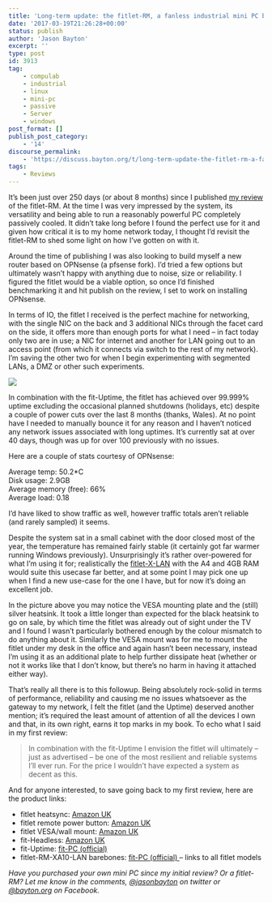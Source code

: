 ```yaml
---
title: 'Long-term update: the fitlet-RM, a fanless industrial mini PC by Compulab'
date: '2017-03-19T21:26:28+00:00'
status: publish
author: 'Jason Bayton'
excerpt: ''
type: post
id: 3913
tag:
    - compulab
    - industrial
    - linux
    - mini-pc
    - passive
    - Server
    - windows
post_format: []
publish_post_category:
    - '14'
discourse_permalink:
    - 'https://discuss.bayton.org/t/long-term-update-the-fitlet-rm-a-fanless-industrial-mini-pc-by-compulab/85'
tags:
    - Reviews
---
```

It’s been just over 250 days (or about 8 months) since I published [my review](/2016/07/hands-on-fitlet-rm-a-fanless-industrial-mini-pc-by-compulab/) of the fitlet-RM. At the time I was very impressed by the system, its versatility and being able to run a reasonably powerful PC completely passively cooled. It didn’t take long before I found the perfect use for it and given how critical it is to my home network today, I thought I’d revisit the fitlet-RM to shed some light on how I’ve gotten on with it.

Around the time of publishing I was also looking to build myself a new router based on OPNsense (a pfsense fork). I’d tried a few options but ultimately wasn’t happy with anything due to noise, size or reliability. I figured the fitlet would be a viable option, so once I’d finished benchmarking it and hit publish on the review, I set to work on installing OPNsense.

In terms of IO, the fitlet I received is the perfect machine for networking, with the single NIC on the back and 3 additional NICs through the facet card on the side, it offers more than enough ports for what I need – in fact today only two are in use; a NIC for internet and another for LAN going out to an access point (from which it connects via switch to the rest of my network). I’m saving the other two for when I begin experimenting with segmented LANs, a DMZ or other such experiments.

[![](https://r2_worker.bayton.workers.dev/uploads/2017/03/IMG_20170319_155314233-e1489958703965.jpg)](/https://r2_worker.bayton.workers.dev/uploads/2017/03/IMG_20170319_155314233-e1489939544156.jpg)

In combination with the fit-Uptime, the fitlet has achieved over 99.999% uptime excluding the occasional planned shutdowns (holidays, etc) despite a couple of power cuts over the last 8 months (thanks, Wales). At no point have I needed to manually bounce it for any reason and I haven’t noticed any network issues associated with long uptimes. It’s currently sat at over 40 days, though was up for over 100 previously with no issues.

Here are a couple of stats courtesy of OPNsense:

Average temp: 50.2\*C  
Disk usage: 2.9GB  
Average memory (free): 66%  
Average load: 0.18

I’d have liked to show traffic as well, however traffic totals aren’t reliable (and rarely sampled) it seems.

Despite the system sat in a small cabinet with the door closed most of the year, the temperature has remained fairly stable (it certainly got far warmer running Windows previously). Unsurprisingly it’s rather over-powered for what I’m using it for; realistically the [fitlet-X-LAN](https://www.fit-pc.com/web/products/specifications/?model%5B%5D=FITLET-GX-C64-FLAN-W) with the A4 and 4GB RAM would suite this usecase far better, and at some point I may pick one up when I find a new use-case for the one I have, but for now it’s doing an excellent job.

In the picture above you may notice the VESA mounting plate and the (still) silver heatsink. It took a little longer than expected for the black heatsink to go on sale, by which time the fitlet was already out of sight under the TV and I found I wasn’t particularly bothered enough by the colour mismatch to do anything about it. Similarly the VESA mount was for me to mount the fitlet under my desk in the office and again hasn’t been necessary, instead I’m using it as an additional plate to help further dissipate heat (whether or not it works like that I don’t know, but there’s no harm in having it attached either way).

That’s really all there is to this followup. Being absolutely rock-solid in terms of performance, reliability and causing me no issues whatsoever as the gateway to my network, I felt the fitlet (and the Uptime) deserved another mention; it’s required the least amount of attention of all the devices I own and that, in its own right, earns it top marks in my book. To echo what I said in my first review:

> In combination with the fit-Uptime I envision the fitlet will ultimately – just as advertised – be one of the most resilient and reliable systems I’ll ever run. For the price I wouldn’t have expected a system as decent as this.

And for anyone interested, to save going back to my first review, here are the product links:

- fitlet heatsync: [Amazon UK](https://www.amazon.co.uk/CompuLab-ACCENC-HEATFLT-Compulab-Heatsink-fitlet/dp/B0144ST37Y//ref=as_li_ss_tl?ie=UTF8&linkCode=ll1&tag=bayton-21&linkId=7ae875738f2d1406b5b1576f102f1788)
- fitlet remote power button: [Amazon UK](https://www.amazon.co.uk/Compulab-Remote-power-button-fitlet/dp/B0144PKH2M//ref=as_li_ss_tl?ie=UTF8&linkCode=ll1&tag=bayton-21&linkId=7a64ab4d3cf3868d4a6e94b6150f8795)
- fitlet VESA/wall mount: [Amazon UK](https://www.amazon.co.uk/Compulab-VESA-mounting-bracket-fitlet/dp/B0144OL58S//ref=as_li_ss_tl?ie=UTF8&linkCode=ll1&tag=bayton-21&linkId=48213495d9ad6241c1800ad9468c3167)
- fit-Headless: [Amazon UK](https://www.amazon.co.uk/CompuLab-fit-Headless-x/dp/B00FLZXGJ6/ref=as_li_ss_tl?s=electronics&ie=UTF8&qid=1484578811&sr=1-1&keywords=fit-headless+4k&linkCode=ll1&tag=bayton-21&linkId=d27d9c99a48667268fdb6a9e447a2e67)
- fit-Uptime: [fit-PC (official)](https://www.fit-pc.com/web/purchasing/order-fit-uptime/)
- fitlet-RM-XA10-LAN barebones: [fit-PC (official) ](https://www.fit-pc.com/web/purchasing/order-fitlet/)– links to all fitlet models

*Have you purchased your own mini PC since my initial review? Or a fitlet-RM? Let me know in the comments, [@jasonbayton](https://twitter.com/jasonbayton) on twitter or [@bayton.org](https://facebook.com/bayton.org) on Facebook.*